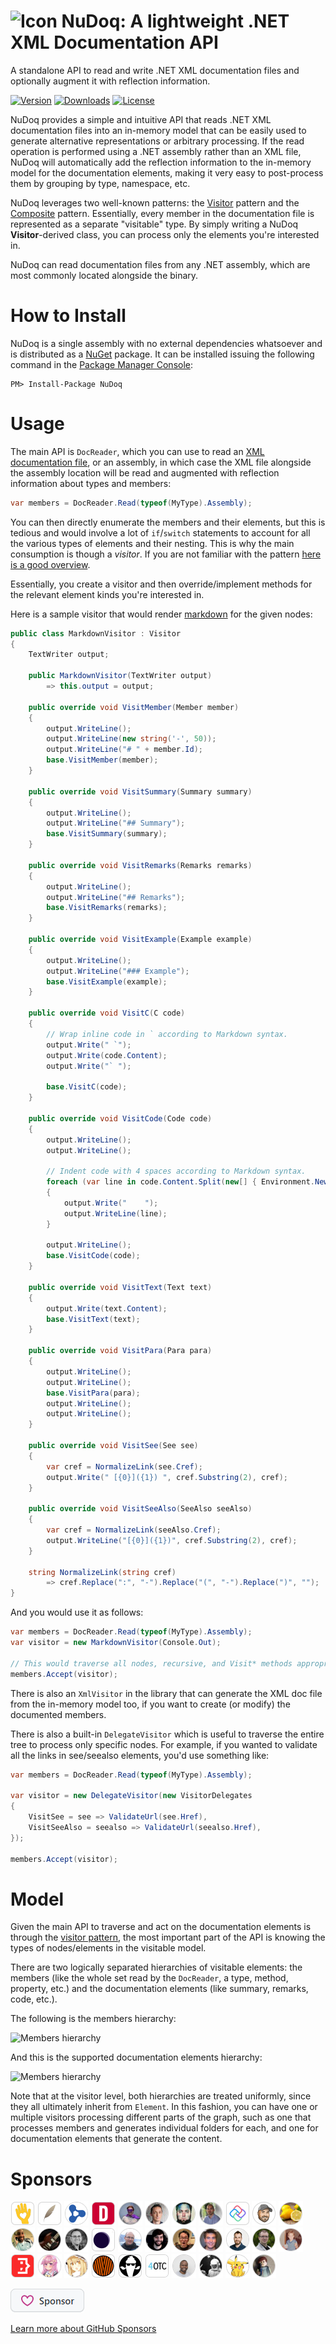 ![Icon](https://raw.github.com/devlooped/NuDoq/main/doc/Icon-32.png) NuDoq: A lightweight .NET XML Documentation API
================

A standalone API to read and write .NET XML documentation files and optionally augment it with reflection information.

[![Version](https://img.shields.io/nuget/v/NuDoq.svg?color=royalblue)](https://www.nuget.org/packages/NuDoq)
[![Downloads](https://img.shields.io/nuget/dt/NuDoq?color=darkmagenta)](https://www.nuget.org/packages/NuDoq)
[![License](https://img.shields.io/github/license/devlooped/NuDoq.svg?color=blue)](https://github.com/devlooped/NuDoq/blob/main/license.txt)

<!-- #overview -->

NuDoq provides a simple and intuitive API that reads .NET XML documentation files into an in-memory model that can be easily used to generate alternative representations or arbitrary processing. If the read operation is performed using a .NET assembly rather than an XML file, NuDoq will automatically add the reflection information to the in-memory model for the documentation elements, making it very easy to post-process them by grouping by type, namespace, etc.

NuDoq leverages two well-known patterns: the [Visitor](http://en.wikipedia.org/wiki/Visitor_pattern) pattern and the [Composite](http://en.wikipedia.org/wiki/Composite_pattern) pattern. Essentially, every member in the documentation file is represented as a separate "visitable" type. By simply writing a NuDoq **Visitor**-derived class, you can process only the elements you're interested in.

NuDoq can read documentation files from any .NET assembly, which are most commonly located alongside the binary.

<!-- #overview -->

# How to Install
NuDoq is a single assembly with no external dependencies whatsoever and is distributed as a [NuGet](https://nuget.org/packages/NuDoq) package. It can be installed issuing the following command in the [Package Manager Console](http://docs.nuget.org/docs/start-here/using-the-package-manager-console):

	PM> Install-Package NuDoq

<!-- #usage -->
# Usage

The main API is `DocReader`, which you can use to read an [XML documentation file](https://docs.microsoft.com/en-us/dotnet/csharp/codedoc), or an assembly, in which case the XML file alongside the assembly location will be read and augmented with reflection information about types and members:

```csharp
var members = DocReader.Read(typeof(MyType).Assembly);
```

You can then directly enumerate the members and their elements, but this is tedious and would involve a lot of `if`/`switch` statements to account for all the various types of elements and their nesting. This is why the main consumption is though a *visitor*. If you are not familiar with the pattern [here is a good overview](https://dofactory.com/net/visitor-design-pattern). 

Essentially, you create a visitor and then override/implement methods for the relevant element kinds you're interested in.

Here is a sample visitor that would render [markdown](https://www.markdownguide.org/) for the given nodes:

```csharp
public class MarkdownVisitor : Visitor
{
    TextWriter output;

    public MarkdownVisitor(TextWriter output) 
        => this.output = output;

    public override void VisitMember(Member member)
    {
        output.WriteLine();
        output.WriteLine(new string('-', 50));
        output.WriteLine("# " + member.Id);
        base.VisitMember(member);
    }

    public override void VisitSummary(Summary summary)
    {
        output.WriteLine();
        output.WriteLine("## Summary");
        base.VisitSummary(summary);
    }

    public override void VisitRemarks(Remarks remarks)
    {
        output.WriteLine();
        output.WriteLine("## Remarks");
        base.VisitRemarks(remarks);
    }

    public override void VisitExample(Example example)
    {
        output.WriteLine();
        output.WriteLine("### Example");
        base.VisitExample(example);
    }

    public override void VisitC(C code)
    {
        // Wrap inline code in ` according to Markdown syntax.
        output.Write(" `");
        output.Write(code.Content);
        output.Write("` ");

        base.VisitC(code);
    }

    public override void VisitCode(Code code)
    {
        output.WriteLine();
        output.WriteLine();
        
        // Indent code with 4 spaces according to Markdown syntax.
        foreach (var line in code.Content.Split(new[] { Environment.NewLine }, StringSplitOptions.None))
        {
            output.Write("    ");
            output.WriteLine(line);
        }

        output.WriteLine();
        base.VisitCode(code);
    }

    public override void VisitText(Text text)
    {
        output.Write(text.Content);
        base.VisitText(text);
    }

    public override void VisitPara(Para para)
    {
        output.WriteLine();
        output.WriteLine();
        base.VisitPara(para);
        output.WriteLine();
        output.WriteLine();
    }

    public override void VisitSee(See see)
    {
        var cref = NormalizeLink(see.Cref);
        output.Write(" [{0}]({1}) ", cref.Substring(2), cref);
    }

    public override void VisitSeeAlso(SeeAlso seeAlso)
    {
        var cref = NormalizeLink(seeAlso.Cref);
        output.WriteLine("[{0}]({1})", cref.Substring(2), cref);
    }

    string NormalizeLink(string cref)
        => cref.Replace(":", "-").Replace("(", "-").Replace(")", "");
}
```

And you would use it as follows:

```csharp
var members = DocReader.Read(typeof(MyType).Assembly);
var visitor = new MarkdownVisitor(Console.Out);

// This would traverse all nodes, recursive, and Visit* methods appropriately
members.Accept(visitor);
```

There is also an `XmlVisitor` in the library that can generate the XML doc file from the in-memory model too, if you want to create (or modify) the documented members.

There is also a built-in `DelegateVisitor` which is useful to traverse the entire tree to process only specific nodes. For example, if you wanted to validate all the links in see/seealso elements, you'd use something like:

```csharp
var members = DocReader.Read(typeof(MyType).Assembly);

var visitor = new DelegateVisitor(new VisitorDelegates
{
    VisitSee = see => ValidateUrl(see.Href),
    VisitSeeAlso = seealso => ValidateUrl(seealso.Href),
});

members.Accept(visitor);
```

# Model

Given the main API to traverse and act on the documentation elements is through the [visitor pattern](https://dofactory.com/net/visitor-design-pattern), the most important part of the API is knowing the types of nodes/elements in the visitable model.

There are two logically separated hierarchies of visitable elements: the members (like the whole set read by the `DocReader`, a type, method, property, etc.) and the documentation elements (like summary, remarks, code, etc.).

The following is the members hierarchy:

![Members hierarchy](https://raw.githubusercontent.com/devlooped/NuDoq/main/doc/NuDoq.Members.png)

And this is the supported documentation elements hierarchy:

![Members hierarchy](https://raw.githubusercontent.com/devlooped/NuDoq/main/doc/NuDoq.Content.png)

Note that at the visitor level, both hierarchies are treated uniformly, since they all ultimately inherit from `Element`. In this fashion, you can have one or multiple visitors processing different parts of the graph, such as one that processes members and generates individual folders for each, and one for documentation elements that generate the content.


<!-- include https://github.com/devlooped/sponsors/raw/main/footer.md -->
# Sponsors 

<!-- sponsors.md -->
[![Clarius Org](https://raw.githubusercontent.com/devlooped/sponsors/main/.github/avatars/clarius.png "Clarius Org")](https://github.com/clarius)
[![MFB Technologies, Inc.](https://raw.githubusercontent.com/devlooped/sponsors/main/.github/avatars/MFB-Technologies-Inc.png "MFB Technologies, Inc.")](https://github.com/MFB-Technologies-Inc)
[![Torutek](https://raw.githubusercontent.com/devlooped/sponsors/main/.github/avatars/torutek-gh.png "Torutek")](https://github.com/torutek-gh)
[![DRIVE.NET, Inc.](https://raw.githubusercontent.com/devlooped/sponsors/main/.github/avatars/drivenet.png "DRIVE.NET, Inc.")](https://github.com/drivenet)
[![Keith Pickford](https://raw.githubusercontent.com/devlooped/sponsors/main/.github/avatars/Keflon.png "Keith Pickford")](https://github.com/Keflon)
[![Thomas Bolon](https://raw.githubusercontent.com/devlooped/sponsors/main/.github/avatars/tbolon.png "Thomas Bolon")](https://github.com/tbolon)
[![Kori Francis](https://raw.githubusercontent.com/devlooped/sponsors/main/.github/avatars/kfrancis.png "Kori Francis")](https://github.com/kfrancis)
[![Toni Wenzel](https://raw.githubusercontent.com/devlooped/sponsors/main/.github/avatars/twenzel.png "Toni Wenzel")](https://github.com/twenzel)
[![Uno Platform](https://raw.githubusercontent.com/devlooped/sponsors/main/.github/avatars/unoplatform.png "Uno Platform")](https://github.com/unoplatform)
[![Dan Siegel](https://raw.githubusercontent.com/devlooped/sponsors/main/.github/avatars/dansiegel.png "Dan Siegel")](https://github.com/dansiegel)
[![Reuben Swartz](https://raw.githubusercontent.com/devlooped/sponsors/main/.github/avatars/rbnswartz.png "Reuben Swartz")](https://github.com/rbnswartz)
[![Jacob Foshee](https://raw.githubusercontent.com/devlooped/sponsors/main/.github/avatars/jfoshee.png "Jacob Foshee")](https://github.com/jfoshee)
[![](https://raw.githubusercontent.com/devlooped/sponsors/main/.github/avatars/Mrxx99.png "")](https://github.com/Mrxx99)
[![Eric Johnson](https://raw.githubusercontent.com/devlooped/sponsors/main/.github/avatars/eajhnsn1.png "Eric Johnson")](https://github.com/eajhnsn1)
[![Ix Technologies B.V.](https://raw.githubusercontent.com/devlooped/sponsors/main/.github/avatars/IxTechnologies.png "Ix Technologies B.V.")](https://github.com/IxTechnologies)
[![David JENNI](https://raw.githubusercontent.com/devlooped/sponsors/main/.github/avatars/davidjenni.png "David JENNI")](https://github.com/davidjenni)
[![Jonathan ](https://raw.githubusercontent.com/devlooped/sponsors/main/.github/avatars/Jonathan-Hickey.png "Jonathan ")](https://github.com/Jonathan-Hickey)
[![Charley Wu](https://raw.githubusercontent.com/devlooped/sponsors/main/.github/avatars/akunzai.png "Charley Wu")](https://github.com/akunzai)
[![Jakob Tikjøb Andersen](https://raw.githubusercontent.com/devlooped/sponsors/main/.github/avatars/jakobt.png "Jakob Tikjøb Andersen")](https://github.com/jakobt)
[![Tino Hager](https://raw.githubusercontent.com/devlooped/sponsors/main/.github/avatars/tinohager.png "Tino Hager")](https://github.com/tinohager)
[![Ken Bonny](https://raw.githubusercontent.com/devlooped/sponsors/main/.github/avatars/KenBonny.png "Ken Bonny")](https://github.com/KenBonny)
[![Simon Cropp](https://raw.githubusercontent.com/devlooped/sponsors/main/.github/avatars/SimonCropp.png "Simon Cropp")](https://github.com/SimonCropp)
[![agileworks-eu](https://raw.githubusercontent.com/devlooped/sponsors/main/.github/avatars/agileworks-eu.png "agileworks-eu")](https://github.com/agileworks-eu)
[![sorahex](https://raw.githubusercontent.com/devlooped/sponsors/main/.github/avatars/sorahex.png "sorahex")](https://github.com/sorahex)
[![Zheyu Shen](https://raw.githubusercontent.com/devlooped/sponsors/main/.github/avatars/arsdragonfly.png "Zheyu Shen")](https://github.com/arsdragonfly)
[![Vezel](https://raw.githubusercontent.com/devlooped/sponsors/main/.github/avatars/vezel-dev.png "Vezel")](https://github.com/vezel-dev)
[![ChilliCream](https://raw.githubusercontent.com/devlooped/sponsors/main/.github/avatars/ChilliCream.png "ChilliCream")](https://github.com/ChilliCream)
[![4OTC](https://raw.githubusercontent.com/devlooped/sponsors/main/.github/avatars/4OTC.png "4OTC")](https://github.com/4OTC)
[![Vincent Limo](https://raw.githubusercontent.com/devlooped/sponsors/main/.github/avatars/v-limo.png "Vincent Limo")](https://github.com/v-limo)
[![Jordan S. Jones](https://raw.githubusercontent.com/devlooped/sponsors/main/.github/avatars/jordansjones.png "Jordan S. Jones")](https://github.com/jordansjones)
[![domischell](https://raw.githubusercontent.com/devlooped/sponsors/main/.github/avatars/DominicSchell.png "domischell")](https://github.com/DominicSchell)
[![Joseph Kingry](https://raw.githubusercontent.com/devlooped/sponsors/main/.github/avatars/jkingry.png "Joseph Kingry")](https://github.com/jkingry)


<!-- sponsors.md -->

[![Sponsor this project](https://raw.githubusercontent.com/devlooped/sponsors/main/sponsor.png "Sponsor this project")](https://github.com/sponsors/devlooped)
&nbsp;

[Learn more about GitHub Sponsors](https://github.com/sponsors)

<!-- https://github.com/devlooped/sponsors/raw/main/footer.md -->
